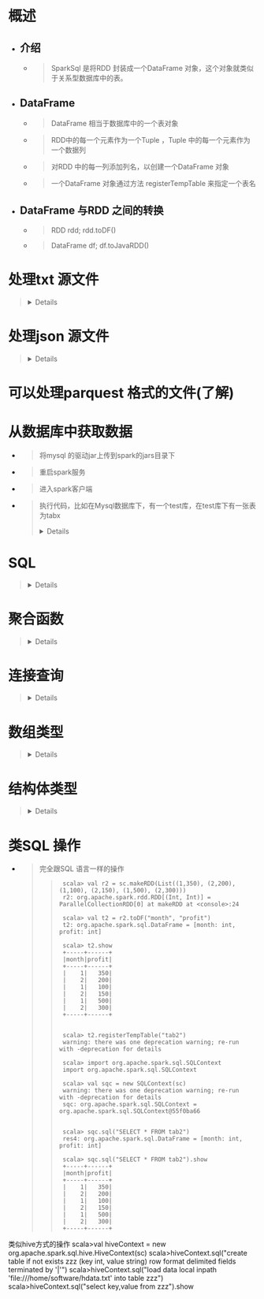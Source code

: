 # 概述
- ## 介绍
    - > SparkSql 是将RDD 封装成一个DataFrame 对象，这个对象就类似于关系型数据库中的表。
- ## DataFrame
    - > DataFrame 相当于数据库中的一个表对象
    - > RDD中的每一个元素作为一个Tuple ，Tuple 中的每一个元素作为一个数据列
    - > 对RDD 中的每一列添加列名，以创建一个DataFrame 对象
    - > 一个DataFrame 对象通过方法 registerTempTable 来指定一个表名
- ## DataFrame 与RDD 之间的转换
    - > RDD rdd;  rdd.toDF()
    - > DataFrame df; df.toJavaRDD()


# 处理txt 源文件
> <details>
> 
>       scala> val r1 = sc.makeRDD(List(1,2,3,4), 2)
>       r1: org.apache.spark.rdd.RDD[Int] = ParallelCollectionRDD[0] at makeRDD at <console>:24
>       
>       // -- 将一个RDD 转换成一个表结构(DataFrame)，表结构的列名为: "id"
>       scala> val t1 = r1.toDF("id")
>       19/06/21 15:30:27 WARN ObjectStore: Version information not found in metastore. >   hive.metastore.schema.verification is not enabled so recording the schema version 1.2.0
>       19/06/21 15:30:28 WARN ObjectStore: Failed to get database default, returning NoSuchObjectException
>       t1: org.apache.spark.sql.DataFrame = [id: int]
>       
>       scala> t1.show
>       +---+
>       | id|
>       +---+
>       |  1|
>       |  2|
>       |  3|
>       |  4|
>       +---+
>       
>       
>       // -- 多列的表结构
>       // -- 多列组成一个元组，元组的每一个元素为一列的数据
>       scala> val r2 = sc.makeRDD(List((1, "rose"), (2, "tom"), (3, "jim"), (4, "jary")))
>       r2: org.apache.spark.rdd.RDD[(Int, String)] = ParallelCollectionRDD[5] at makeRDD at <console>:24
>       
>       // -- 为每一列依次定义一个列名
>       scala> val t2 = r2.toDF("id", "name")
>       t2: org.apache.spark.sql.DataFrame = [id: int, name: string]
>       
>       scala> t2.show
>       +---+----+
>       | id|name|
>       +---+----+
>       |  1|rose|
>       |  2| tom|
>       |  3| jim|
>       |  4|jary|
>       +---+----+
> </details>

# 处理json 源文件
> <details>
>
>       scala> import org.apache.spark.sql.SQLContext
>       import org.apache.spark.sql.SQLContext
>       
>       scala> val sqc = new SQLContext(sc)
>       warning: there was one deprecation warning; re-run with -deprecation for details
>       sqc: org.apache.spark.sql.SQLContext = org.apache.spark.sql.SQLContext@22587721
>       
>       scala> val tb4 = sqc.read.json("file:///home/people.json")
>       tb4: org.apache.spark.sql.DataFrame = [age: bigint, id: bigint ... 1 more field]
>       
>       scala> tb4.show
>       +---+---+-----+
>       |age| id| name|
>       +---+---+-----+
>       | 18|  1|  leo|
>       | 19|  2| jack|
>       | 17|  3|marry|
>       +---+---+-----+
> </details>

# 可以处理parquest 格式的文件(了解)

# 从数据库中获取数据
- > 将mysql 的驱动jar上传到spark的jars目录下
- > 重启spark服务
- > 进入spark客户端
- > 执行代码，比如在Mysql数据库下，有一个test库，在test库下有一张表为tabx
    > <details>
    >
    >       scala> import org.apache.spark.sql.SQLContext
    >       import org.apache.spark.sql.SQLContext
    >       
    >       scala> val sqc = new SQLContext(sc);
    >       warning: there was one deprecation warning; re-run with -deprecation for details
    >       sqc: org.apache.spark.sql.SQLContext = org.apache.spark.sql.SQLContext@55adcf9e
    >       
    >       scala>  val prop = new java.util.Properties
    >       prop: java.util.Properties = {}
    >       
    >       //-- 指定数据库的用户名
    >       scala> prop.put("user","root")
    >       res0: Object = null
    >       
    >       //-- 指定数据库的密码
    >       scala>  prop.put("password","root")
    >       res1: Object = null
    >       
    >       //-- 连接到数据库中的表(tb_cart)
    >       scala> val tb_cart = sqc.read.jdbc("jdbc:mysql://hadoop01:3306/jtdb","tb_cart",prop)
    >       tb_cart: org.apache.spark.sql.DataFrame = [id: bigint, user_id: bigint ... 7 more fields]
    >       
    >       scala> tb_cart.show
    >       +---+-------+----------+--------------------+--------------------+----------+---+--------------------+--------------------+
    >       | id|user_id|   item_id|          item_title|          item_image|item_price|num|             created|             updated|
    >       +---+-------+----------+--------------------+--------------------+----------+---+--------------------+--------------------+
    >       | 57|      7|    562379|三星 W999 黑色 电信3G手机...|http://image.jt.c...|   4299000|  4|2017-03-24 16:07:...|2017-03-24 16:45:...|
    >       | 58|      7|1474391948|华为(HUAWEI) Mate9 ...|http://image.jt.c...|    394800|  3|2017-03-30 18:12:...|2017-03-30 18:12:...|
    >       +---+-------+----------+--------------------+--------------------+----------+---+--------------------+--------------------+
    >
    > </details>


# SQL
> <details>
>
>       scala> val r1 = sc.makeRDD(List((2,"rose"), (3,"tom"), (1,"jim"), (4,"jary")))
>       r1: org.apache.spark.rdd.RDD[(Int, String)] = ParallelCollectionRDD[0] at makeRDD at <console>:24
>
>       scala> val t1 = r1.toDF("id", "name")
>       t1: org.apache.spark.sql.DataFrame = [id: int, name: string]
>
>       scala> t1.select("id").show
>       +---+
>       | id|
>       +---+
>       |  2|
>       |  3|
>       |  1|
>       |  4|
>       +---+
>
>
>       scala> t1.select("id", "name").show
>       +---+----+
>       | id|name|
>       +---+----+
>       |  2|rose|
>       |  3| tom|
>       |  1| jim|
>       |  4|jary|
>       +---+----+
>
>
>       scala> t1.select("id","name").where($"name"==="tom").show
>       +---+----+
>       | id|name|
>       +---+----+
>       |  3| tom|
>       +---+----+
>
>       scala> t1.select("id","name").orderBy($"id".desc).show
>       +---+----+
>       | id|name|
>       +---+----+
>       |  4|jary|
>       |  3| tom|
>       |  2|rose|
>       |  1| jim|
>       +---+----+
> </details>

# 聚合函数
> <details>
>
>       scala> val r2 = sc.makeRDD(List((1,350), (2,200), (1,100), (2,150), (1,500), (2,300)))
>       r2: org.apache.spark.rdd.RDD[(Int, Int)] = ParallelCollectionRDD[15] at makeRDD at <console>:24
>
>       scala> val t2 = r2.toDF("month", "profit")
>       t2: org.apache.spark.sql.DataFrame = [month: int, profit: int]
>
>       scala> t2.show
>       +-----+------+
>       |month|profit|
>       +-----+------+
>       |    1|   350|
>       |    2|   200|
>       |    1|   100|
>       |    2|   150|
>       |    1|   500|
>       |    2|   300|
>       +-----+------+
>
>
>       //-- 聚合函数里面对列做操作，需要对列名添加一个 "$" 前缀
>       scala> t2.select("month","profit").orderBy($"month",$"profit").show
>       +-----+------+
>       |month|profit|
>       +-----+------+
>       |    1|   100|
>       |    1|   350|
>       |    1|   500|
>       |    2|   150|
>       |    2|   200|
>       |    2|   300|
>       +-----+------+
>
>
>       scala> t2.groupBy("month").max("profit").show
>       +-----+-----------+                                                             
>       |month|max(profit)|
>       +-----+-----------+
>       |    1|        500|
>       |    2|        300|
>       +-----+-----------+
>
>
>       scala> t2.groupBy("month").count.show
>       +-----+-----+                                                                   
>       |month|count|
>       +-----+-----+
>       |    1|    3|
>       |    2|    3|
>       +-----+-----+
>
>       //-- 使用agg() 可以同时处理多个聚合函数
>       scala> t2.groupBy("month").agg(max("profit"), min("profit"), count("*")).show
>       +-----+-----------+-----------+--------+
>       |month|max(profit)|min(profit)|count(1)|
>       +-----+-----------+-----------+--------+
>       |    1|        500|        100|       3|
>       |    2|        300|        150|       3|
>       +-----+-----------+-----------+--------+
> </details>

# 连接查询
> <details>
>
>       scala> val dept=sc.parallelize(List((100,"caiwubu"),(200,"yanfabu"))).toDF("deptid","deptname")
>       dept: org.apache.spark.sql.DataFrame = [deptid: int, deptname: string]
>       
>       scala> val emp=sc.parallelize(List((1,100,"zhang"),(2,200,"li"),(3,300,"wang"))).toDF("id","did","name")
>       emp: org.apache.spark.sql.DataFrame = [id: int, did: int ... 1 more field]
>       
>       scala> dept.join(emp,$"deptid" === $"did").show
>       +------+--------+---+---+-----+                                                 
>       |deptid|deptname| id|did| name|
>       +------+--------+---+---+-----+
>       |   100| caiwubu|  1|100|zhang|
>       |   200| yanfabu|  2|200|   li|
>       +------+--------+---+---+-----+
>       
>       
>       //-- 左链接
>       scala> dept.join(emp,$"deptid" === $"did","left").show
>       +------+--------+---+---+-----+                                                 
>       |deptid|deptname| id|did| name|
>       +------+--------+---+---+-----+
>       |   100| caiwubu|  1|100|zhang|
>       |   200| yanfabu|  2|200|   li|
>       +------+--------+---+---+-----+
>       
>       //-- 右连接
>       scala> dept.join(emp,$"deptid" === $"did","right").show
>       +------+--------+---+---+-----+                                                 
>       |deptid|deptname| id|did| name|
>       +------+--------+---+---+-----+
>       |  null|    null|  3|300| wang|
>       |   100| caiwubu|  1|100|zhang|
>       |   200| yanfabu|  2|200|   li|
>       +------+--------+---+---+-----+
> </details>

# 数组类型
> <details>
>
>       scala> val r3 = sc.makeRDD(List(("zhang",Array("bj","sh")),("li",Array("sz","gz"))))
>       r3: org.apache.spark.rdd.RDD[(String, Array[String])] = ParallelCollectionRDD[82] at makeRDD at <console>:24
>
>       scala> val t3 = r3.toDF("name","addrs")
>       t3: org.apache.spark.sql.DataFrame = [name: string, addrs: array<string>]
>
>       scala> t3.show
>       +-----+--------+
>       | name|   addrs|
>       +-----+--------+
>       |zhang|[bj, sh]|
>       |   li|[sz, gz]|
>       +-----+--------+
>
>       //-- 使用 selectExpr
>       scala> t3.selectExpr("name","addrs[0]").show
>       +-----+--------+
>       | name|addrs[0]|
>       +-----+--------+
>       |zhang|      bj|
>       |   li|      sz|
>       +-----+--------+
> </details>

# 结构体类型

> <details>
>
>       [root@Hadoop01 home]$ cat users.json
>       {"name":"陈晨","address":{"city":"西安","street":"南二环甲字1号"}}
>       {"name":"娜娜","address":{"city":"西安","street":"南二环甲字2号"}}
>
>
>
>       scala> import org.apache.spark.sql.SQLContext
>       import org.apache.spark.sql.SQLContext
>
>       scala> val sqc = new SQLContext(sc)
>       warning: there was one deprecation warning; re-run with -deprecation for details
>       sqc: org.apache.spark.sql.SQLContext = org.apache.spark.sql.SQLContext@16eef58a
>
>       scala> val t5 = sqc.read.json("file:///home/users.json")
>       t5: org.apache.spark.sql.DataFrame = [address: struct<city: string, street: string>, name: string]
>
>       scala> t5.select("name","address.street").show
>       +----+-------+
>       |name| street|
>       +----+-------+
>       |  陈晨|南二环甲字1号|
>       |  娜娜|南二环甲字2号|
>       +----+-------+
>
>
>       scala> t5.count
>       res16: Long = 2
>
>       scala> t5.first
>       res17: org.apache.spark.sql.Row = [[西安,南二环甲字1号],陈晨]
>
>       scala> t5.take(2)
>       res18: Array[org.apache.spark.sql.Row] = Array([[西安,南二环甲字1号],陈晨], [[西安,南二环甲字2号],娜娜])
> </details>

# 类SQL 操作
- > 完全跟SQL 语言一样的操作
    >>      scala> val r2 = sc.makeRDD(List((1,350), (2,200), (1,100), (2,150), (1,500), (2,300)))
    >>      r2: org.apache.spark.rdd.RDD[(Int, Int)] = ParallelCollectionRDD[0] at makeRDD at <console>:24
    >> 
    >>      scala> val t2 = r2.toDF("month", "profit")
    >>      t2: org.apache.spark.sql.DataFrame = [month: int, profit: int]
    >> 
    >>      scala> t2.show
    >>      +-----+------+
    >>      |month|profit|
    >>      +-----+------+
    >>      |    1|   350|
    >>      |    2|   200|
    >>      |    1|   100|
    >>      |    2|   150|
    >>      |    1|   500|
    >>      |    2|   300|
    >>      +-----+------+
    >> 
    >> 
    >>      scala> t2.registerTempTable("tab2")
    >>      warning: there was one deprecation warning; re-run with -deprecation for details
    >> 
    >>      scala> import org.apache.spark.sql.SQLContext
    >>      import org.apache.spark.sql.SQLContext
    >> 
    >>      scala> val sqc = new SQLContext(sc)
    >>      warning: there was one deprecation warning; re-run with -deprecation for details
    >>      sqc: org.apache.spark.sql.SQLContext = org.apache.spark.sql.SQLContext@55f0ba66
    >> 
    >> 
    >>      scala> sqc.sql("SELECT * FROM tab2")
    >>      res4: org.apache.spark.sql.DataFrame = [month: int, profit: int]
    >> 
    >>      scala> sqc.sql("SELECT * FROM tab2").show
    >>      +-----+------+
    >>      |month|profit|
    >>      +-----+------+
    >>      |    1|   350|
    >>      |    2|   200|
    >>      |    1|   100|
    >>      |    2|   150|
    >>      |    1|   500|
    >>      |    2|   300|
    >>      +-----+------+


类似hive方式的操作
scala>val hiveContext = new org.apache.spark.sql.hive.HiveContext(sc)
scala>hiveContext.sql("create table if not exists zzz (key int, value string) row format delimited fields terminated by '|'")
scala>hiveContext.sql("load data local inpath 'file:///home/software/hdata.txt' into table zzz")
scala>hiveContext.sql("select key,value from zzz").show







